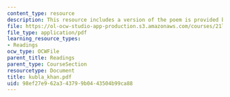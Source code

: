 ```yaml
---
content_type: resource
description: This resource includes a version of the poem is provided by Kubla Khan.
file: https://ol-ocw-studio-app-production.s3.amazonaws.com/courses/21l-004-major-poets-fall-2001/98ef27e962a343799b0443504b99ca88_kubla_khan.pdf
file_type: application/pdf
learning_resource_types:
- Readings
ocw_type: OCWFile
parent_title: Readings
parent_type: CourseSection
resourcetype: Document
title: kubla_khan.pdf
uid: 98ef27e9-62a3-4379-9b04-43504b99ca88
---
```


